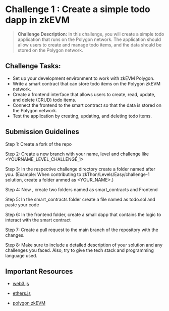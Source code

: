 
# Challenge 1 : Create a simple todo dapp in zkEVM

> **Challenge Description:** In this challenge, you will create a simple todo application that runs on the Polygon network. The application should allow users to create and manage todo items, and the data should be stored on the Polygon network.

<h2>Challenge Tasks:</h2>

<ul>
  
<li> Set up your development environment to work with zkEVM Polygon. </li>
<li> Write a smart contract that can store todo items on the Polygon zkEVM network. </li>
<li> Create a frontend interface that allows users to create, read, update, and delete (CRUD) todo items. </li>
<li> Connect the frontend to the smart contract so that the data is stored on the Polygon network. </li>
<li> Test the application by creating, updating, and deleting todo items. </li>
  
</ul>


<h2> Submission Guidelines </h2>

Step 1: Create a fork of the repo

Step 2: Create a new branch with your name, level and challenge like <YOURNAME_LEVEL_CHALLENGE_1>

Step 3: In the respective challenge directory create a folder named after you. (Example: When contributing to zkThon/Levels/Easy/challenge-1 solution, create a folder anmed as <YOUR_NAME>.)

Step 4: Now , create two folders named as smart_contracts and Frontend

Step 5: In the smart_contracts folder create a file named as todo.sol and paste your code

Step 6: In the frontend folder, create a small dapp that contains the logic to interact with the smart contract

Step 7: Create a pull request to the main branch of the repository with the changes.

Step 8: Make sure to include a detailed description of your solution and any challenges you faced. Also, try to give the tech stack and programming language used.


<h2> Important Resources </h2>

- [web3.js](https://web3js.readthedocs.io/en/v1.8.2/)

- [ethers.js](https://docs.ethers.org/v5/)

- [polygon zkEVM](https://polygon.technology/polygon-zkevm)

